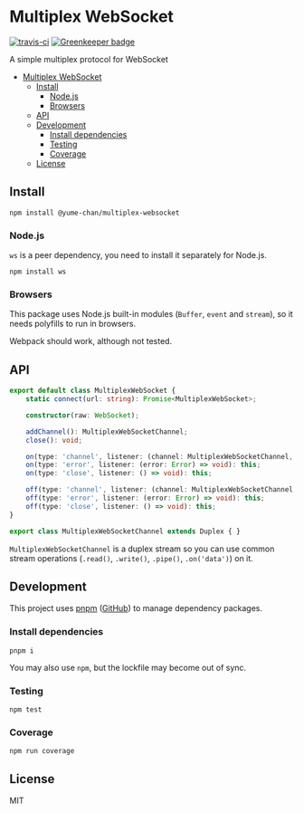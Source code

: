 # Multiplex WebSocket

[![travis-ci](https://travis-ci.org/yume-chan/multiplex-websocket.svg?branch=master)](https://travis-ci.org/yume-chan/multiplex-websocket)
[![Greenkeeper badge](https://badges.greenkeeper.io/yume-chan/multiplex-websocket.svg)](https://greenkeeper.io/)

A simple multiplex protocol for WebSocket

- [Multiplex WebSocket](#multiplex-websocket)
  - [Install](#install)
    - [Node.js](#nodejs)
    - [Browsers](#browsers)
  - [API](#api)
  - [Development](#development)
    - [Install dependencies](#install-dependencies)
    - [Testing](#testing)
    - [Coverage](#coverage)
  - [License](#license)

## Install

``` shell
npm install @yume-chan/multiplex-websocket
```

### Node.js

`ws` is a peer dependency, you need to install it separately for Node.js.

``` shell
npm install ws
```

### Browsers

This package uses Node.js built-in modules (`Buffer`, `event` and `stream`), so it needs polyfills to run in browsers.

Webpack should work, although not tested.

## API

``` ts
export default class MultiplexWebSocket {
    static connect(url: string): Promise<MultiplexWebSocket>;

    constructor(raw: WebSocket);

    addChannel(): MultiplexWebSocketChannel;
    close(): void;

    on(type: 'channel', listener: (channel: MultiplexWebSocketChannel, head: Buffer) => void): this;
    on(type: 'error', listener: (error: Error) => void): this;
    on(type: 'close', listener: () => void): this;

    off(type: 'channel', listener: (channel: MultiplexWebSocketChannel, head: Buffer) => void): this;
    off(type: 'error', listener: (error: Error) => void): this;
    off(type: 'close', listener: () => void): this;
}

export class MultiplexWebSocketChannel extends Duplex { }
```

`MultiplexWebSocketChannel` is a duplex stream so you can use common stream operations (`.read()`, `.write()`, `.pipe()`, `.on('data')`) on it.

## Development

This project uses [pnpm](https://pnpm.js.org/) ([GitHub](https://github.com/pnpm/pnpm)) to manage dependency packages.

### Install dependencies

``` shell
pnpm i
```

You may also use `npm`, but the lockfile may become out of sync.

### Testing

``` shell
npm test
```

### Coverage

``` shell
npm run coverage
```

## License

MIT

